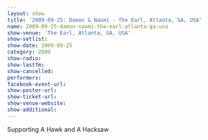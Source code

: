 ```yaml
---
layout: show
title: '2009-09-25: Damon & Naomi - The Earl, Atlanta, GA, USA'
name: 2009-09-25-damon-naomi-the-earl-atlanta-ga-usa
show-venue: 'The Earl, Atlanta, GA, USA'
show-setlist: 
show-date: 2009-09-25
category: 2009
show-radio: 
show-lastfm: 
show-cancelled: 
performers: 
facebook-event-url: 
show-poster-url: 
show-ticket-url: 
show-venue-website: 
show-additional: 
---
```


Supporting A Hawk and A Hacksaw